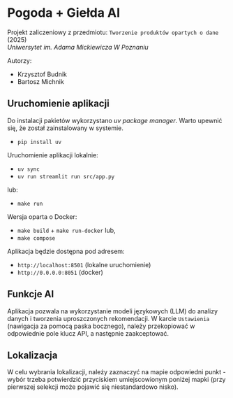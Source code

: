 # Pogoda + Giełda AI
Projekt zaliczeniowy z przedmiotu: `Tworzenie produktów opartych o dane` (2025)<br>
*Uniwersytet im. Adama Mickiewicza W Poznaniu*

Autorzy:
- Krzysztof Budnik
- Bartosz Michnik


## Uruchomienie aplikacji
Do instalacji pakietów wykorzystano *uv package manager*.
Warto upewnić się, że został zainstalowany w systemie.
- `pip install uv`

Uruchomienie aplikacji lokalnie:
- `uv sync`
- `uv run streamlit run src/app.py`

lub:
- `make run`

Wersja oparta o Docker:
- `make build` + `make run-docker` lub,
- `make compose`

Aplikacja będzie dostępna pod adresem:
- `http://localhost:8501` (lokalne uruchomienie)
- `http://0.0.0.0:8051` (docker)

## Funkcje AI
Aplikacja pozwala na wykorzystanie modeli językowych (LLM) do analizy danych i tworzenia uproszczonych rekomendacji.
W karcie `Ustawienia` (nawigacja za pomocą paska bocznego), należy przekopiować w odpowiednie pole klucz API, a
następnie zaakceptować.

## Lokalizacja
W celu wybrania lokalizacji, należy zaznaczyć na mapie odpowiedni punkt - wybór trzeba potwierdzić przyciskiem 
umiejscowionym poniżej mapki (przy pierwszej selekcji może pojawić się niestandardowo nisko).